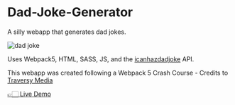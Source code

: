 # Dad-Joke-Generator
<p>A silly webapp that generates dad jokes.</p>

![dad joke](https://user-images.githubusercontent.com/94155478/170229314-2264e7b6-26b4-4b3f-863b-a816b395538b.gif)


<p>Uses Webpack5, HTML, SASS, JS, and the <a href="https://icanhazdadjoke.com/api">icanhazdadjoke</a> API.</p>
<p>This webapp was created following a Webpack 5 Crash Course - Credits to <a href="https://www.youtube.com/watch?v=IZGNcSuwBZs">Traversy Media</a></p>
<a href="https://dadjokessgenerator.netlify.app/">👉🏻 Live Demo</a>
